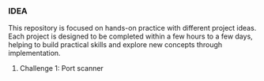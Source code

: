 ### IDEA
This repository is focused on hands-on practice with different project ideas.  
Each project is designed to be completed within a few hours to a few days,  
helping to build practical skills and explore new concepts through implementation.
1. Challenge 1: Port scanner

